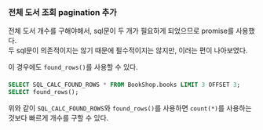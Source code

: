 ### 전체 도서 조회 pagination 추가
전체 도서 개수를 구해야해서, sql문이 두 개가 필요하게 되었으므로 promise를 사용했다.  
두 sql문이 의존적이지는 않기 때문에 필수적이지는 않지만, 이러는 편이 나아보였다.

이 경우에도 `found_rows()`를 사용할 수 있다.  

#### 
```sql
SELECT SQL_CALC_FOUND_ROWS * FROM BookShop.books LIMIT 3 OFFSET 3;
SELECT found_rows();
```
위와 같이 `SQL_CALC_FOUND_ROWS`와 `found_rows()`를 사용하면 `count(*)`를 사용하는 것보다 빠르게 개수를 구할 수 있다.  
